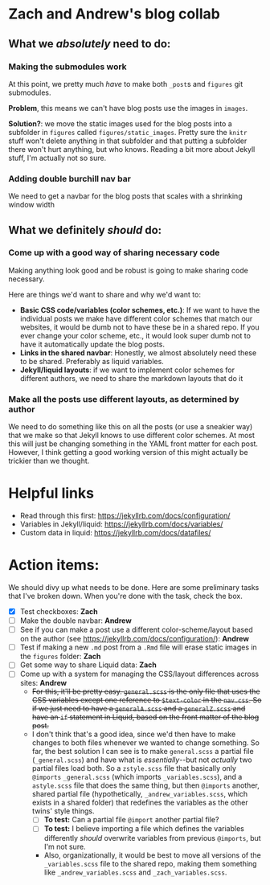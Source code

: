 
 # Zach and Andrew's blog collab
 
 ## What we *absolutely* need to do:
 
 ### Making the submodules work
 
 At this point, we pretty much *have* to make both `_post`s and `figures` git submodules.  
 
 **Problem**, this means we can't have blog posts use the images in `images`.
 
 **Solution?**: we move the static images used for the blog posts into a subfolder in `figures` called `figures/static_images`. Pretty sure the `knitr` stuff won't delete anything in that subfolder and that putting a subfolder there won't hurt anything, but who knows. Reading a bit more about Jekyll stuff, I'm actually not so sure.
 
 ### Adding double burchill nav bar
 
 We need to get a navbar for the blog posts that scales with a shrinking window width
 
 ## What we definitely *should* do:
 
 ### Come up with a good way of sharing necessary code
 
 Making anything look good and be robust is going to make sharing code necessary.
 
 Here are things we'd want to share and why we'd want to:
 
 * **Basic CSS code/variables (color schemes, etc.)**: If we want to have the individual posts we make have different color schemes that match our websites, it would be dumb not to have these be in a shared repo. If you ever change your color scheme, etc., it would look super dumb not to have it automatically update the blog posts.  
 * **Links in the shared navbar**: Honestly, we almost absolutely need these to be shared. Preferably as liquid variables.
 * **Jekyll/liquid layouts**: if we want to implement color schemes for different authors, we need to share the markdown layouts that do it
 
 ### Make all the posts use different layouts, as determined by author
 
 We need to do something like this on all the posts (or use a sneakier way) that we make so that Jekyll knows to use different color schemes. At most this will just be changing something in the YAML front matter for each post.
 However, I think getting a good working version of this might actually be trickier than we thought.
 
 # Helpful links
 
 * Read through this first: https://jekyllrb.com/docs/configuration/
 * Variables in Jekyll/liquid: https://jekyllrb.com/docs/variables/
 * Custom data in liquid: https://jekyllrb.com/docs/datafiles/
 
 # Action items:
 
 We should divy up what needs to be done.  Here are some preliminary tasks that I've broken down. When you're done with the task, check the box.
 
- [X] Test checkboxes: **Zach**
- [ ] Make the double navbar: **Andrew**
- [ ]  See if you can make a post use a different color-scheme/layout based on the author (see https://jekyllrb.com/docs/configuration/): **Andrew**
- [ ] Test if making a new `.md` post from a `.Rmd` file will erase static images in the `figures` folder: **Zach**
- [ ] Get some way to share Liquid data: **Zach**
- [ ] Come up with a system for managing the CSS/layout differences across sites: **Andrew**
     - ~~For this, it'll be pretty easy. `general.scss` is the only file that uses the CSS variables except one reference to `$text-color` in the `nav.css`. So if we just need to have a `generalA.scss` and a `generalZ.scss` and have an `if` statement in Liquid, based on the front matter of the blog post.~~ 
     - I don't think that's a good idea, since we'd then have to make changes to both files whenever we wanted to change something. So far, the best solution I can see is to make `general.scss` a partial file (`_general.scss`) and have what is *essentially*--but not *actually* two partial files load both. So a `zstyle.scss` file that basically only `@imports` `_general.scss` (which imports `_variables.scss`), and a `astyle.scss` file that does the same thing, but then `@imports` another, shared partial file (hypothetically, `_andrew_variables.scss`, which exists in a shared folder) that redefines the variables as the other twins' style things.
        - [ ] **To test:** Can a partial file `@import` another partial file?
        - [ ] **To test:** I believe importing a file which defines the variables differently *should* overwrite variables from previous `@imports`, but I'm not sure.
        - Also, organizationally, it would be best to move all versions of the `_variables.scss` file to the shared repo, making them something like `_andrew_variables.scss` and `_zach_variables.scss`.
 
 
